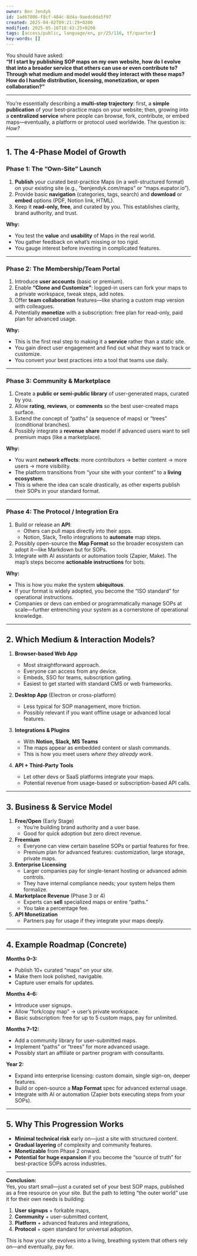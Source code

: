```yaml
---
owner: Ben Jendyk
id: 1ad67806-f8cf-484c-8d4a-9aedc0da5f97
created: 2025-04-02T09:21:29+0200
modified: 2025-05-16T18:43:25+0200
tags: [access/public, language/en, pr/25/116, tf/quarter]
key-words: []
---
```


You should have asked:  
**“If I start by publishing SOP maps on my own website, how do I evolve that into a broader service that others can use or even contribute to? Through what medium and model would they interact with these maps? How do I handle distribution, licensing, monetization, or open collaboration?”**

---

You’re essentially describing a **multi-step trajectory**: first, a **simple publication** of your best-practice maps on your website; then, growing into a **centralized service** where people can browse, fork, contribute, or embed maps—eventually, a platform or protocol used worldwide. The question is: *How?*

---

## **1. The 4-Phase Model of Growth**

### **Phase 1: The “Own-Site” Launch**
1. **Publish** your curated best-practice Maps (in a well-structured format) on your existing site (e.g., “benjendyk.com/maps” or “maps.eupator.io”).  
2. Provide basic **navigation** (categories, tags, search) and **download** or **embed** options (PDF, Notion link, HTML).  
3. Keep it **read-only, free**, and curated by you. This establishes clarity, brand authority, and trust.

**Why:**  
- You test the **value** and **usability** of Maps in the real world.  
- You gather feedback on what’s missing or too rigid.  
- You gauge interest before investing in complicated features.

---

### **Phase 2: The Membership/Team Portal**
1. Introduce **user accounts** (basic or premium).  
2. Enable **“Clone and Customize”**: logged-in users can fork your maps to a private workspace, tweak steps, add notes.  
3. Offer **team collaboration** features—like sharing a custom map version with colleagues.  
4. Potentially **monetize** with a subscription: free plan for read-only, paid plan for advanced usage.

**Why:**  
- This is the first real step to making it a **service** rather than a static site.  
- You gain direct user engagement and find out what *they* want to track or customize.  
- You convert your best practices into a tool that teams use daily.

---

### **Phase 3: Community & Marketplace**
1. Create a **public or semi-public library** of user-generated maps, curated by you.  
2. Allow **rating**, **reviews**, or **comments** so the best user-created maps surface.  
3. Extend the concept of “paths” (a sequence of maps) or “trees” (conditional branches).  
4. Possibly integrate a **revenue share** model if advanced users want to sell premium maps (like a marketplace).

**Why:**  
- You want **network effects**: more contributors → better content → more users → more visibility.  
- The platform transitions from “your site with your content” to a **living ecosystem**.  
- This is where the idea can scale drastically, as other experts publish their SOPs in your standard format.

---

### **Phase 4: The Protocol / Integration Era**
1. Build or release an **API**:  
   - Others can pull maps directly into their apps.  
   - Notion, Slack, Trello integrations to **automate** map steps.  
2. Possibly open-source the **Map Format** so the broader ecosystem can adopt it—like Markdown but for SOPs.  
3. Integrate with AI assistants or automation tools (Zapier, Make). The map’s steps become **actionable instructions** for bots.  

**Why:**  
- This is how you make the system **ubiquitous**.  
- If your format is widely adopted, you become the “ISO standard” for operational instructions.  
- Companies or devs can embed or programmatically manage SOPs at scale—further entrenching your system as a cornerstone of operational knowledge.

---

## **2. Which Medium & Interaction Models?**

1. **Browser-based Web App**  
   - Most straightforward approach.  
   - Everyone can access from any device.  
   - Embeds, SSO for teams, subscription gating.  
   - Easiest to get started with standard CMS or web frameworks.

2. **Desktop App** (Electron or cross-platform)  
   - Less typical for SOP management, more friction.  
   - Possibly relevant if you want offline usage or advanced local features.

3. **Integrations & Plugins**  
   - With **Notion, Slack, MS Teams**  
   - The maps appear as embedded content or slash commands.  
   - This is how you meet users *where they already work*.

4. **API + Third-Party Tools**  
   - Let other devs or SaaS platforms integrate your maps.  
   - Potential revenue from usage-based or subscription-based API calls.

---

## **3. Business & Service Model**

1. **Free/Open** (Early Stage)  
   - You’re building brand authority and a user base.  
   - Good for quick adoption but zero direct revenue.  
2. **Freemium**  
   - Everyone can view certain baseline SOPs or partial features for free.  
   - Premium plan for advanced features: customization, large storage, private maps.  
3. **Enterprise Licensing**  
   - Larger companies pay for single-tenant hosting or advanced admin controls.  
   - They have internal compliance needs; your system helps them formalize.  
4. **Marketplace Revenue** (Phase 3 or 4)  
   - Experts can **sell** specialized maps or entire “paths.”  
   - You take a percentage fee.  
5. **API Monetization**  
   - Partners pay for usage if they integrate your maps deeply.  

---

## **4. Example Roadmap (Concrete)**

**Months 0–3:**  
- Publish 10+ curated “maps” on your site.  
- Make them look polished, navigable.  
- Capture user emails for updates.

**Months 4–6:**  
- Introduce user signups.  
- Allow “fork/copy map” → user’s private workspace.  
- Basic subscription: free for up to 5 custom maps, pay for unlimited.  

**Months 7–12:**  
- Add a community library for user-submitted maps.  
- Implement “paths” or “trees” for more advanced usage.  
- Possibly start an affiliate or partner program with consultants.  

**Year 2:**  
- Expand into enterprise licensing: custom domain, single sign-on, deeper features.  
- Build or open-source a **Map Format** spec for advanced external usage.  
- Integrate with AI or automation (Zapier bots executing steps from your SOPs).  

---

## **5. Why This Progression Works**

- **Minimal technical risk** early on—just a site with structured content.  
- **Gradual layering** of complexity and community features.  
- **Monetizable** from Phase 2 onward.  
- **Potential for huge expansion** if you become the “source of truth” for best-practice SOPs across industries.

---

**Conclusion:**  
Yes, you start small—just a curated set of your best SOP maps, published as a free resource on your site. But the path to letting “the outer world” use it for their own needs is building:

1. **User signups** + forkable maps,  
2. **Community** + user-submitted content,  
3. **Platform** + advanced features and integrations,  
4. **Protocol** + open standard for universal adoption.  

This is how your site evolves into a living, breathing system that others rely on—and eventually, pay for.